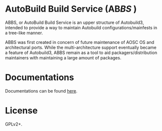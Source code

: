 AutoBuild Build Service (AB*BS* )
=================================

ABBS, or AutoBuild Build Service is an upper structure of Autobuild3, intended to provide a way to maintain Autobuild configurations/mainfests in a tree-like manner.

ABBS was first created in concern of future maintenance of AOSC OS and architectural ports. While the multi-architecture support eventually became a feature of Autobuild3, ABBS remain as a tool to aid packagers/distribution maintainers with maintaining a large amount of packages.

Documentations
==============

Documentations can be found [here](https://github.com/AOSC-Dev/aosc-os-abbs/wiki/ABBS).

License
=======

GPLv2+.

